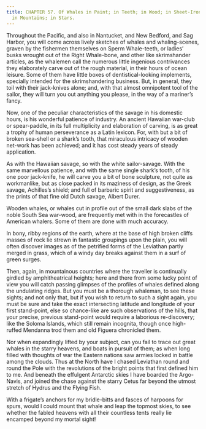 ```yaml
---
title: CHAPTER 57. Of Whales in Paint; in Teeth; in Wood; in Sheet-Iron; in Stone;
  in Mountains; in Stars.
---
```


Throughout the Pacific, and also in Nantucket, and New Bedford, and Sag Harbor, you will come across lively sketches of whales and whaling-scenes, graven by the fishermen themselves on Sperm Whale-teeth, or ladies’ busks wrought out of the Right Whale-bone, and other like skrimshander articles, as the whalemen call the numerous little ingenious contrivances they elaborately carve out of the rough material, in their hours of ocean leisure. Some of them have little boxes of dentistical-looking implements, specially intended for the skrimshandering business. But, in general, they toil with their jack-knives alone; and, with that almost omnipotent tool of the sailor, they will turn you out anything you please, in the way of a mariner’s fancy.

Now, one of the peculiar characteristics of the savage in his domestic hours, is his wonderful patience of industry. An ancient Hawaiian war-club or spear-paddle, in its full multiplicity and elaboration of carving, is as great a trophy of human perseverance as a Latin lexicon. For, with but a bit of broken sea-shell or a shark’s tooth, that miraculous intricacy of wooden net-work has been achieved; and it has cost steady years of steady application.

As with the Hawaiian savage, so with the white sailor-savage. With the same marvellous patience, and with the same single shark’s tooth, of his one poor jack-knife, he will carve you a bit of bone sculpture, not quite as workmanlike, but as close packed in its maziness of design, as the Greek savage, Achilles’s shield; and full of barbaric spirit and suggestiveness, as the prints of that fine old Dutch savage, Albert Durer.

Wooden whales, or whales cut in profile out of the small dark slabs of the noble South Sea war-wood, are frequently met with in the forecastles of American whalers. Some of them are done with much accuracy.

In bony, ribby regions of the earth, where at the base of high broken cliffs masses of rock lie strewn in fantastic groupings upon the plain, you will often discover images as of the petrified forms of the Leviathan partly merged in grass, which of a windy day breaks against them in a surf of green surges.

Then, again, in mountainous countries where the traveller is continually girdled by amphitheatrical heights; here and there from some lucky point of view you will catch passing glimpses of the profiles of whales defined along the undulating ridges. But you must be a thorough whaleman, to see these sights; and not only that, but if you wish to return to such a sight again, you must be sure and take the exact intersecting latitude and longitude of your first stand-point, else so chance-like are such observations of the hills, that your precise, previous stand-point would require a laborious re-discovery; like the Soloma Islands, which still remain incognita, though once high-ruffed Mendanna trod them and old Figuera chronicled them.

Nor when expandingly lifted by your subject, can you fail to trace out great whales in the starry heavens, and boats in pursuit of them; as when long filled with thoughts of war the Eastern nations saw armies locked in battle among the clouds. Thus at the North have I chased Leviathan round and round the Pole with the revolutions of the bright points that first defined him to me. And beneath the effulgent Antarctic skies I have boarded the Argo-Navis, and joined the chase against the starry Cetus far beyond the utmost stretch of Hydrus and the Flying Fish.

With a frigate’s anchors for my bridle-bitts and fasces of harpoons for spurs, would I could mount that whale and leap the topmost skies, to see whether the fabled heavens with all their countless tents really lie encamped beyond my mortal sight!